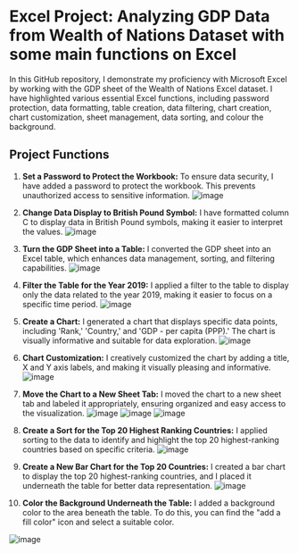 # Excel Project: Analyzing GDP Data from Wealth of Nations Dataset with some main functions on Excel

In this GitHub repository, I demonstrate my proficiency with Microsoft Excel by working with the GDP sheet of the Wealth of Nations Excel dataset. I have highlighted various essential Excel functions, including password protection, data formatting, table creation, data filtering, chart creation, chart customization, sheet management, data sorting, and colour the background.

## Project Functions

1. **Set a Password to Protect the Workbook:** To ensure data security, I have added a password to protect the workbook. This prevents unauthorized access to sensitive information.
![image](https://github.com/ChenJustIT/Excel/assets/150026038/d5cdec39-7e2d-4707-8d85-94f9719c1999)

2. **Change Data Display to British Pound Symbol:** I have formatted column C to display data in British Pound symbols, making it easier to interpret the values.
![image](https://github.com/ChenJustIT/Excel/assets/150026038/3221e83e-eb51-4f5e-be8e-ca6c23533b26)

3. **Turn the GDP Sheet into a Table:** I converted the GDP sheet into an Excel table, which enhances data management, sorting, and filtering capabilities.
![image](https://github.com/ChenJustIT/Excel/assets/150026038/4997fd61-5133-4163-9dc4-7f450a684078)

4. **Filter the Table for the Year 2019:** I applied a filter to the table to display only the data related to the year 2019, making it easier to focus on a specific time period.
![image](https://github.com/ChenJustIT/Excel/assets/150026038/d5ffd649-bdb5-4c21-9a96-09b9d25e1cc3)

5. **Create a Chart:** I generated a chart that displays specific data points, including 'Rank,' 'Country,' and 'GDP - per capita (PPP).' The chart is visually informative and suitable for data exploration.
![image](https://github.com/ChenJustIT/Excel/assets/150026038/a364b271-6fe2-48bb-9858-d93ed9d46c34)

6. **Chart Customization:** I creatively customized the chart by adding a title, X and Y axis labels, and making it visually pleasing and informative.
![image](https://github.com/ChenJustIT/Excel/assets/150026038/c00443a5-a5c5-4e3a-ba0b-cd7a515ffcde)

7. **Move the Chart to a New Sheet Tab:** I moved the chart to a new sheet tab and labeled it appropriately, ensuring organized and easy access to the visualization.
![image](https://github.com/ChenJustIT/Excel/assets/150026038/1f4df45b-9cca-4dc3-9c9e-8f8ac52a3453)
![image](https://github.com/ChenJustIT/Excel/assets/150026038/8185712a-c4a8-43e1-9dc5-057086c8a674)
![image](https://github.com/ChenJustIT/Excel/assets/150026038/5d10dbff-cca3-46d2-8b05-c6cb9e23e960)

8. **Create a Sort for the Top 20 Highest Ranking Countries:** I applied sorting to the data to identify and highlight the top 20 highest-ranking countries based on specific criteria.
![image](https://github.com/ChenJustIT/Excel/assets/150026038/63ed8871-1143-4f6e-93e0-612ceaee9d25)

9. **Create a New Bar Chart for the Top 20 Countries:** I created a bar chart to display the top 20 highest-ranking countries, and I placed it underneath the table for better data representation.
![image](https://github.com/ChenJustIT/Excel/assets/150026038/0ea7161f-4657-4570-b6ea-da67aa6c608f)

10. **Color the Background Underneath the Table:** I added a background color to the area beneath the table. To do this, you can find the "add a fill color" icon and select a suitable color.

  ![image](https://github.com/ChenJustIT/Excel/assets/150026038/3108ef72-b8b6-4192-961b-f210263d668a)




